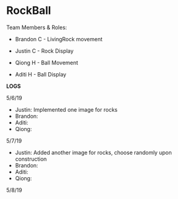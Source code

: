 # RockBall

Team Members & Roles:

- Brandon C - LivingRock movement 

- Justin C - Rock Display

- Qiong H - Ball Movement

- Aditi H - Ball Display


**LOGS**

5/6/19
  - Justin: Implemented one image for rocks
  - Brandon: 
  - Aditi:
  - Qiong:
  
5/7/19
  - Justin: Added another image for rocks, choose randomly upon construction
  - Brandon:
  - Aditi:
  - Qiong: 

5/8/19
